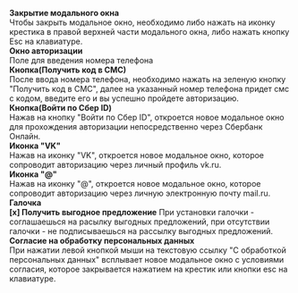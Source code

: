 **Закрытие модального окна**  
Чтобы закрыть модальное окно, необходимо либо нажать на иконку крестика в правой верхней части модального окна, либо нажать кнопку Esc на клавиатуре.  
**Окно авторизации**  
Поле для введения номера телефона  
**Кнопка(Получить код в СМС)**  
После ввода номера телефона, необходимо нажать на зеленую кнопку "Получить код в СМС", далее на указанный номер телефона придет смс с кодом, введите его и вы успешно пройдете авторизацию.  
**Кнопка(Войти по Сбер ID)**  
Нажав на кнопку "Войти по Сбер ID", откроется новое модальное окно для прохождения авторизации непосредственно через Сбербанк Онлайн.  
**Иконка "VK"**  
Нажав на иконку "VK", откроется новое модальное окно, которое сопроводит авторизацию через личный профиль vk.ru.  
**Иконка "@"**  
Нажав на иконку "@", откроется новое модальное окно, которое сопроводит авторизацию через личную электронную почту mail.ru.  
**Галочка**  
**[x] Получить выгодное предложение**
При установки галочки - соглашаешься на расылку выгодных предложений, при отсутствии галочки - не подписываешься на рассылку выгодных предложений.  
**Согласие на обработку персональных данных**  
При нажатии левой кнопкой мыши на текстовую ссылку "С обработкой персональных данных" всплывает новое модальное окно с условиями согласия, которое закрывается нажатием на крестик или кнопки esc на клавиатуре.  
